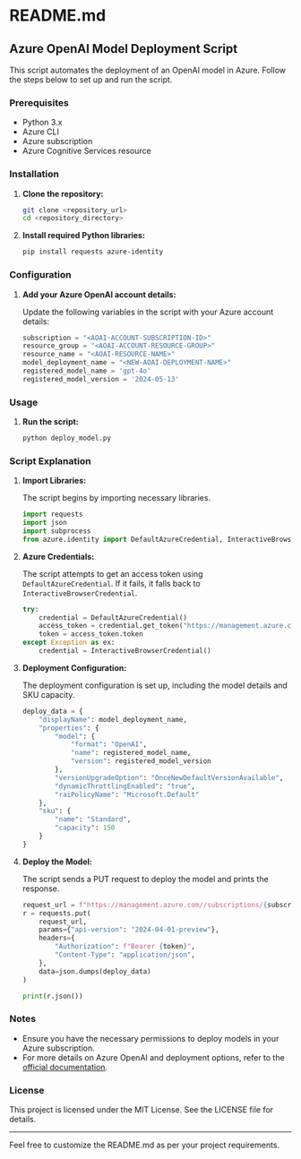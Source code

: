 # README.md

## Azure OpenAI Model Deployment Script

This script automates the deployment of an OpenAI model in Azure. Follow the steps below to set up and run the script.

### Prerequisites

- Python 3.x
- Azure CLI
- Azure subscription
- Azure Cognitive Services resource

### Installation

1. **Clone the repository:**
   ```bash
   git clone <repository_url>
   cd <repository_directory>
   ```

2. **Install required Python libraries:**
   ```bash
   pip install requests azure-identity
   ```

### Configuration

1. **Add your Azure OpenAI account details:**

   Update the following variables in the script with your Azure account details:

   ```python
   subscription = "<AOAI-ACCOUNT-SUBSCRIPTION-ID>"
   resource_group = "<AOAI-ACCOUNT-RESOURCE-GROUP>"
   resource_name = "<AOAI-RESOURCE-NAME>"
   model_deployment_name = "<NEW-AOAI-DEPLOYMENT-NAME>"
   registered_model_name = 'gpt-4o'
   registered_model_version = '2024-05-13'
   ```

### Usage

1. **Run the script:**

   ```bash
   python deploy_model.py
   ```

### Script Explanation

1. **Import Libraries:**

   The script begins by importing necessary libraries.

   ```python
   import requests
   import json
   import subprocess
   from azure.identity import DefaultAzureCredential, InteractiveBrowserCredential
   ```

2. **Azure Credentials:**

   The script attempts to get an access token using `DefaultAzureCredential`. If it fails, it falls back to `InteractiveBrowserCredential`.

   ```python
   try:
       credential = DefaultAzureCredential()
       access_token = credential.get_token("https://management.azure.com/.default")
       token = access_token.token
   except Exception as ex:
       credential = InteractiveBrowserCredential()
   ```

3. **Deployment Configuration:**

   The deployment configuration is set up, including the model details and SKU capacity.

   ```python
   deploy_data = {
       "displayName": model_deployment_name,
       "properties": {
           "model": {
               "format": "OpenAI",
               "name": registered_model_name,
               "version": registered_model_version
           },
           "versionUpgradeOption": "OnceNewDefaultVersionAvailable",
           "dynamicThrottlingEnabled": "true",
           "raiPolicyName": "Microsoft.Default"
       },
       "sku": {
           "name": "Standard",
           "capacity": 150
       }
   }
   ```

4. **Deploy the Model:**

   The script sends a PUT request to deploy the model and prints the response.

   ```python
   request_url = f"https://management.azure.com//subscriptions/{subscription}/resourceGroups/{resource_group}/providers/Microsoft.CognitiveServices/accounts/{resource_name}/deployments/{model_deployment_name}"
   r = requests.put(   
       request_url, 
       params={"api-version": "2024-04-01-preview"}, 
       headers={
           "Authorization": f"Bearer {token}",
           "Content-Type": "application/json",
       }, 
       data=json.dumps(deploy_data)
   )

   print(r.json())
   ```

### Notes

- Ensure you have the necessary permissions to deploy models in your Azure subscription.
- For more details on Azure OpenAI and deployment options, refer to the [official documentation](https://docs.microsoft.com/en-us/azure/cognitive-services/openai/).

### License

This project is licensed under the MIT License. See the LICENSE file for details.

---

Feel free to customize the README.md as per your project requirements.